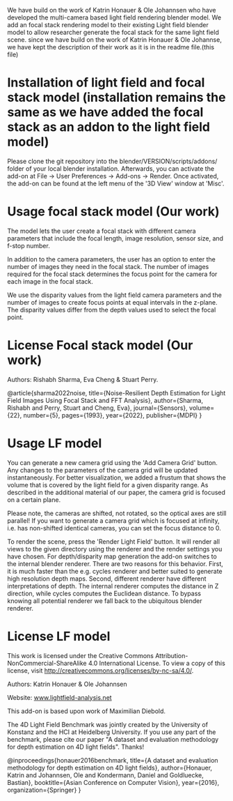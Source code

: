 We have build on the work of Katrin Honauer & Ole Johannsen who have developed the multi-camera based light field rendering blender model.
We add an focal stack rendering model to their existing Light field blender model to allow researcher generate the focal stack for the same light field scene. 
since we have build on the work of Katrin Honauer & Ole Johannse, we have kept the description of their work as it is in the readme file.(this file)

# Installation of light field and focal stack model (installation remains the same as we have added the focal stack as an addon to the light field model)

Please clone the git repository into the blender/VERSION/scripts/addons/ folder of your local blender installation.
Afterwards, you can activate the add-on at File -> User Preferences -> Add-ons -> Render.
Once activated, the add-on can be found at the left menu of the '3D View' window at 'Misc'.


# Usage focal stack model (Our work)

The model lets the user create a focal stack with different camera parameters that include the focal length, image resolution, sensor size, and f-stop number.

In addition to the camera parameters, the user has an option to enter the number of images they need in the focal stack. 
The number of images required for the focal stack determines the focus point for the camera for each image in the focal stack. 

We use the disparity values from the light field camera parameters and the number of images to create focus points at equal intervals in the z-plane. 
The disparity values differ from the depth values used to select the focal point. 


# License Focal stack model (Our work)

Authors: Rishabh Sharma, Eva Cheng & Stuart Perry.

@article{sharma2022noise,
  title={Noise-Resilient Depth Estimation for Light Field Images Using Focal Stack and FFT Analysis},
  author={Sharma, Rishabh and Perry, Stuart and Cheng, Eva},
  journal={Sensors},
  volume={22},
  number={5},
  pages={1993},
  year={2022},
  publisher={MDPI}
}


# Usage LF model

You can generate a new camera grid using the 'Add Camera Grid' button. Any changes to the parameters of the camera grid will be updated instantaneously. For better visualization, we added a frustum that shows the volume that is covered by the light field for a given disparity range. As described in the additional material of our paper, the camera grid is focused on a certain plane. 

Please note, the cameras are shifted, not rotated, so the optical axes are still parallel! If you want to generate a camera grid which is focused at infinity, i.e. has non-shifted identical cameras, you can set the focus distance to 0.

To render the scene, press the 'Render Light Field' button. It will render all views to the given directory using the renderer and the render settings you have chosen. For depth/disparity map generation the add-on switches to the internal blender renderer. There are two reasons for this behavior. First, it is much faster than the e.g. cycles renderer and better suited to generate high resolution depth maps. Second, different renderer have different interpretations of depth. The internal renderer computes the distance in Z direction, while cycles computes the Euclidean distance. To bypass knowing all potential renderer we fall back to the ubiquitous blender renderer.

# License LF model
This work is licensed under the Creative Commons Attribution-NonCommercial-ShareAlike 4.0 International License. 
To view a copy of this license, visit http://creativecommons.org/licenses/by-nc-sa/4.0/. 
 
Authors: Katrin Honauer & Ole Johannsen 

Website: www.lightfield-analysis.net 

 
This add-on is based upon work of Maximilian Diebold. 

The 4D Light Field Benchmark was jointly created by the University of Konstanz and the HCI at Heidelberg University. If you use any part of the benchmark, please cite our paper "A dataset and evaluation methodology for depth estimation on 4D light fields". Thanks! 
 
 @inproceedings{honauer2016benchmark, 
 title={A dataset and evaluation methodology for depth estimation on 
 4D light fields}, 
 author={Honauer, Katrin and Johannsen, Ole and Kondermann, Daniel 
 and Goldluecke, Bastian}, 
 booktitle={Asian Conference on Computer Vision}, 
 year={2016}, 
 organization={Springer} 
 } 



 


